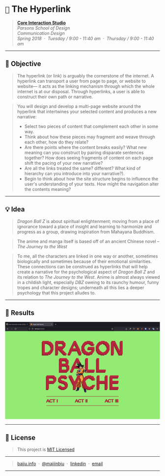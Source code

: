 # `📖` The Hyperlink
> **[Core Interaction Studio](https://github.com/majiinbju/core-interaction-studio-2018)**<br>
> *Parsons School of Design<br>
> Communication Design<br>
> Spring 2018 &nbsp;&middot;&nbsp;
> Tuesday / 9:00 - 11:40 am &nbsp;&middot;&nbsp;
> Thursday / 9:00 - 11:40 am*
---
## 🎯 Objective
> The hyperlink (or link) is arguably the cornerstone of the internet. A hyperlink can transport a user from page to page, or website to website— it acts as the linking mechanism through which the whole internet is at our disposal. Through hyperlinks, a user is able to construct their own path or narrative.

> You will design and develop a multi-page website around the hyperlink that intertwines your selected content and produces a new narrative:
> - Select two pieces of content that complement each other in some way. 
> - Think about how these pieces may fragment and weave through each other, how do they relate? 
> - Are there points where the content breaks easily? What new meaning can you construct by pairing disparate sentences together? How does seeing fragments of content on each page shift the pacing of your new narrative? 
> - Are all the links treated the same? different? What kind of hierarchy can you introduce into your narrative?).
> - Begin to think about how the site structure begins to influence the user's understanding of your texts. How might the navigation alter the contents meaning?  
---
## 💡 Idea
> *Dragon Ball Z* is about spiritual enlightenment; moving from a place of ignorance toward a place of insight and learning to harmonize and progress as a group, drawing inspiration from Mahayana Buddhism.

> The anime and manga itself is based off of an ancient Chinese novel – *The Journey to the West*

> To me, all the characters are linked in one way or another, sometimes biologically and sometimes because of their emotional similarities. These connections can be construed as hyperlinks that will help create a narrative for the psychological aspect of *Dragon Ball Z* and its relation to *The Journey to the West*. Anime is almost always viewed in a childish light, especially *DBZ* oweing to its raunchy humour, funny tropes and character designs; underneath all this lies a deeper psychology that this project alludes to.
---

## 🧪 Results
![Dragon Ball Psyche – Landing Page](assets/readme/dbz-landing.png)

---
## 🪪 License
> This project is [MIT Licensed](LICENSE.md)
---
> [bajju.info](https://www.bajju.info) &nbsp;&middot;&nbsp;
> [@majiinbju](https://github.com/majiinbju) &nbsp;&middot;&nbsp;
> [linkedin](https://www.linkedin.com/in/vivek-bajaj-4a8035152/) &nbsp;&middot;&nbsp;
> [email](mailto:hi@vivekbajaj.design)
---

